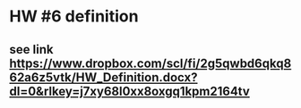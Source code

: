 # HW #6 definition
## see link https://www.dropbox.com/scl/fi/2g5qwbd6qkq862a6z5vtk/HW_Definition.docx?dl=0&rlkey=j7xy68l0xx8oxgq1kpm2164tv 